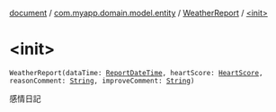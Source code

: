 [document](../../index.md) / [com.myapp.domain.model.entity](../index.md) / [WeatherReport](index.md) / [&lt;init&gt;](./-init-.md)

# &lt;init&gt;

`WeatherReport(dataTime: `[`ReportDateTime`](../../com.myapp.domain.model.value/-report-date-time/index.md)`, heartScore: `[`HeartScore`](../../com.myapp.domain.model.value/-heart-score/index.md)`, reasonComment: `[`String`](https://kotlinlang.org/api/latest/jvm/stdlib/kotlin/-string/index.html)`, improveComment: `[`String`](https://kotlinlang.org/api/latest/jvm/stdlib/kotlin/-string/index.html)`)`

感情日記


